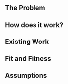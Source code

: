 <!--
🎉Thanks for creating a new story! Below is a set of headers with questions to 
help you and the team ideate and build on your amazing idea. These questions 
are a starting point and are intended to get you thinking. You can add more or 
less as you see fit.
-->

<!-- As you progress this idea and create important references, link to them. -->
<!-- [Github](https://github.com/ConsenSys/project) -->
<!-- [Medium](https://medium.com/web3studio) -->

## The Problem
<!--
What problem are you trying to solve? Who are you solving it for? What do you 
intend to do? Walk us through the pain points and give a brain dump.
-->


## How does it work?
<!--
List any interesting details about a proposed solution in however much detail 
you're comfortable with.
-->


## Existing Work
<!--
What's already out there? What is it like? What is it doing? Where did they 
succeed and fail, how and why. Why is your solution different and how is it better?
-->


## Fit and Fitness
<!--
Why couldn't this be done before? Why does this solution create a dramatic 
shift in the space? Give some context about why this is a game changer and the 
surrounding landscape.
-->


## Assumptions
<!--
What assumptions are you making telling this story? Maybe you're ignoring 
specific use cases or maybe the IRS needs to be involved and that would be 
complicated. Write any down to help readers get into the same mindset as you.
-->

